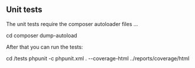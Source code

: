 ## Unit tests ##

The unit tests require the composer autoloader files ...

cd <reseller-api>
composer dump-autoload


After that you can run the tests:

cd <reseller-api>/tests
phpunit -c phpunit.xml . --coverage-html ../reports/coverage/html